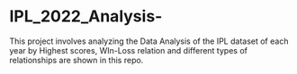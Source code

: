 # IPL_2022_Analysis-
This project involves analyzing the Data Analysis of the IPL dataset of each year by Highest scores, WIn-Loss relation and different types of relationships are shown in this repo.
